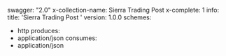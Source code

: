 swagger: "2.0"
x-collection-name: Sierra Trading Post
x-complete: 1
info:
  title: 'Sierra Trading Post '
  version: 1.0.0
schemes:
- http
produces:
- application/json
consumes:
- application/json